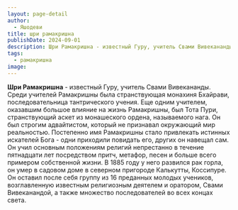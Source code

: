```yaml
---
layout: page-detail
author:
  - Яшодеви
title: шри рамакришна
publishDate: 2024-09-01
description: Шри Рамакришна - известный Гуру, учитель Свами Вивекананды. Среди учителей Рамакришны была странствующая монахиня Бхайрави, последовательница тантрического учения.
tags:
  - рамакришна
image:
---
```

**Шри Рамакришна** - известный Гуру, учитель Свами Вивекананды. Среди учителей Рамакришны была странствующая монахиня Бхайрави, последовательница тантрического учения. Еще одним учителем, оказавшим большое влияние на жизнь Рамакришны, был Тота Пури, странствующий аскет из монашеского ордена, называемого нага. Он был строгим адвайтистом, который не признавал окружающий мир реальностью. Постепенно имя Рамакришны стало привлекать истинных искателей Бога - одни приходили повидать его, других он навещал сам. Он учил основным положениям религий непрестанно в течение пятнадцати лет посредством притч, метафор, песен и больше всего примером собственной жизни. В 1885 году у него развился рак горла, он умер в садовом доме в северном пригороде Калькутты, Коссипуре. Он оставил после себя группу из 16 преданных молодых учеников, возглавленную известным религиозным деятелем и оратором, Свами Вивеканандой, а также множество последователей во всех концах света.

